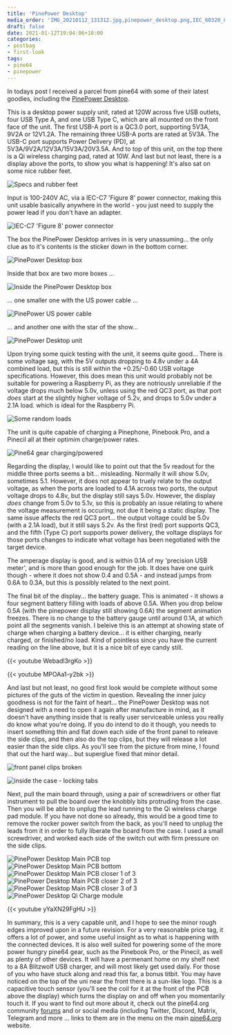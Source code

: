 ```yaml
---
title: 'PinePower Desktop'
media_order: 'IMG_20210112_131312.jpg,pinepower_desktop.png,IEC_60320_C7_connector.jpg,pinepower_desktop_box_contents.png,pinepower_desktop_box.png,pinepower_desktop_power_lead.png,IMG_20210112_132207.jpg,IMG_20210112_174128.jpg,IMG_20210112_162953.jpg,IMG_20210112_171618.jpg,IMG_20210112_162719.jpg,IMG_20210112_162811.jpg,IMG_20210112_172300.jpg,pinepower_desktop_bottom.png,IMG_20210112_162603.jpg,IMG_20210112_162607.jpg,IMG_20210112_162614.jpg'
draft: false
date: 2021-01-12T19:04:06+10:00
categories:
- postbag
- first-look
tags:
- pine64
- pinepower
---
```


In todays post I received a parcel from pine64 with some of their latest goodies, including the [PinePower Desktop](https://pine64.com/product/pinepower-120w-desktop-power-supply-us-version).

This is a desktop power supply unit, rated at 120W across five USB outlets, four USB Type A, and one USB Type C, which are all mounted on the front face of the unit. The first USB-A port is a QC3.0 port, supporting 5V3A, 9V2A or 12V1.2A. The remaining three USB-A ports are rated at 5V3A. The USB-C port supports Power Delivery (PD), at 5V3A/9V2A/12V3A/15V3A/20V3.5A. And to top of this unit, on the top there is a Qi wireless charging pad, rated at 10W. And last but not least, there is a display above the ports, to show you what is happening! It's also sat on some nice rubber feet.

![Specs and rubber feet](/images/2021/pinepower-desktop/pinepower_desktop_bottom.png)

Input is 100-240V AC, via a IEC-C7 'Figure 8' power connector, making this unit usable basically anywhere in the world - you just need to supply the power lead if you don't have an adapter. 

![IEC-C7 'Figure 8' power connector](/images/2021/pinepower-desktop/IEC_60320_C7_connector.jpg)

The box the PinePower Desktop arrives in is very unassuming... the only clue as to it's contents is the sticker down in the bottom corner.

![PinePower Desktop box](/images/2021/pinepower-desktop/pinepower_desktop_box.png)

Inside that box are two more boxes ...

![Inside the PinePower Desktop box](/images/2021/pinepower-desktop/pinepower_desktop_box_contents.png)

... one smaller one with the US power cable ...

![PinePower US power cable](/images/2021/pinepower-desktop/pinepower_desktop_power_lead.png)

... and another one with the star of the show...

![PinePower Desktop unit](/images/2021/pinepower-desktop/pinepower_desktop.png)

Upon trying some quick testing with the unit, it seems quite good... There is some voltage sag, with the 5V outputs dropping to 4.8v under a 4A combined load, but this is still within the +0.25/-0.60 USB voltage specifications. However, this does mean this unit would probably not be suitable for powering a Raspberry Pi, as they are notriously unreliable if the voltage drops much below 5.0v, unless using the red QC3 port, as that port *does* start at the slightly higher voltage of 5.2v, and drops to 5.0v under a 2.1A load. which is ideal for the Raspberry Pi. 

![Some random loads](/images/2021/pinepower-desktop/IMG_20210112_132207.jpg)

The unit is quite capable of charging a Pinephone, Pinebook Pro, and a Pinecil all at their optimim charge/power rates. 

![Pine64 gear charging/powered](/images/2021/pinepower-desktop/IMG_20210112_174128.jpg)

Regarding the display, I would like to point out that the 5v readout for the middle three ports seems a bit... misleading. Normally it will show 5.0v, sometimes 5.1. However, it does not appear to truely relate to the output voltage, as when the ports are loaded to 4.1A across two ports, the output voltage drops to 4.8v, but the display still says 5.0v. However, the display *does* change from 5.0v to 5.1v, so this is probably an issue relating to where the voltage measurement is occuring, not due it being a static display. The same issue affects the red QC3 port... the output voltage could be 5.0v (with a 2.1A load), but it still says 5.2v. As the first (red) port supports QC3, and the fifth (Type C) port supports power delivery, the voltage displays for those ports changes to indicate what voltage has been negotiated with the target device. 

The amperage display is good, and is within 0.1A of my 'precision USB meter', and is more than good enough for the job. It does have one quirk though - where it does not show 0.4 and 0.5A - and instead jumps from 0.6A to 0.3A, but this is possibly related to the next point. 

The final bit of the display... the battery guage. This is animated - it shows a four segment battery filling with loads of above 0.5A. When you drop below 0.5A (with the pinepower display still showing 0.6A) the segment animation freezes. There is no change to the battery gauge until around 0.1A, at which point all the segments vanish. I beleive this is an attempt at showing state of charge when charging a battery device... it is either charging, nearly charged, or finished/no load. Kind of pointless since you have the current reading on the line above, but it is a nice bit of eye candy still. 

{{< youtube Webadl3rgKo >}}

{{< youtube MPOAa1-y2bk >}}

And last but not least, no good first look would be complete without some pictures of the guts of the victim in question. Revealing the inner juicy goodness is not for the faint of heart... the PinePower Desktop was not designed with a need to open it again after manufacture in mind, as it doesn't have anything inside that is really user serviceable unless you really do know what you're doing. If you do intend to do it though, you needs to insert something thin and flat down each side of the front panel to releave the side clips, and then also do the top clips, but they will release a lot easier than the side clips. As you'll see from the picture from mine, I found that out the hard way... but superglue fixed that minor detail.

![front panel clips broken](/images/2021/pinepower-desktop/IMG_20210112_162953.jpg)

![inside the case - locking tabs](/images/2021/pinepower-desktop/IMG_20210112_171618.jpg)

Next, pull the main board through, using a pair of screwdrivers or other flat instrument to pull the board over the knobbly bits protruding from the case. Then you will be able to unplug the lead running to the Qi wireless charge pad module. If you have not done so already, this would be a good time to remove the rocker power switch from the back, as you'll need to unplug the leads from it in order to fully liberate the board from the case. I used a small screwdriver, and worked each side of the switch out with firm pressure on the side clips. 

![PinePower Desktop Main PCB top](/images/2021/pinepower-desktop/IMG_20210112_162719.jpg)
![PinePower Desktop Main PCB bottom](/images/2021/pinepower-desktop/IMG_20210112_162811.jpg)
![PinePower Desktop Main PCB closer 1 of 3](/images/2021/pinepower-desktop/IMG_20210112_162603.jpg)
![PinePower Desktop Main PCB closer 2 of 3](/images/2021/pinepower-desktop/IMG_20210112_162607.jpg)
![PinePower Desktop Main PCB closer 3 of 3](/images/2021/pinepower-desktop/IMG_20210112_162614.jpg)
![PinePower Desktop Qi Charge module](/images/2021/pinepower-desktop/IMG_20210112_172300.jpg)

{{< youtube yYaXN29FgHU >}}

In summary, this is a very capable unit, and I hope to see the minor rough edges improved upon in a future revision. For a very reasonable price tag, it offers a lot of power, and some useful insight as to what is happening with the connected devices. It is also well suited for powering some of the more power hungry pine64 gear, such as the Pinebook Pro, or the Pinecil, as well as plenty of other devices. It will have a permenant home on my shelf next to a 8A Blitzwolf USB charger, and will most likely get used daily. For those of you who have stuck along and read this far, a bonus titbit. You may have noticed on the top of the uni near the front there is a sun-like logo. This is a capacitive touch sensor (you'll see the coil for it at the front of the PCB above the display) which turns the display on and off when you momentarily touch it. If you want to find out more about it, check out the pine64.org community [forums](https://forum.pine64.org/) and or social media (including Twitter, Discord, Matrix, Telegram and more ... links to them are in the menu on the main [pine64.org](https://www.pine64.org/) website. 